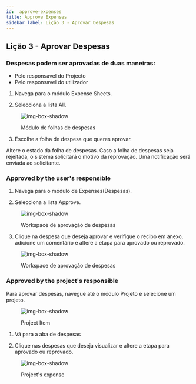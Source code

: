 ```yaml
---
id:  approve-expenses
title: Approve Expenses
sidebar_label: Lição 3 - Aprovar Despesas
---
```


## Lição 3 - Aprovar Despesas


### Despesas podem ser aprovadas de duas maneiras:

- Pelo responsavel do Projecto
- Pelo responsavel do utilizador



1. Navega para o módulo Expense Sheets.

2. Selecciona a lista All.

<figure>

![img-box-shadow](/img/university/expenses/university-expense-sheets-1.png)
<figcaption>Módulo de folhas de despesas</figcaption>
</figure>

3. Escolhe a folha de despesa que queres aprovar.


Altere o estado da folha de despesas. Caso a folha de despesas seja rejeitada, o sistema solicitará o motivo da reprovação.
Uma notificação será enviada ao solicitante.


### Approved by the user's responsible


1. Navega para o módulo de Expenses(Despesas).

2. Selecciona a lista Approve.

<figure>

![img-box-shadow](/img/university/expenses/university-expenses-approve-1.png)
<figcaption>Workspace de aprovação de despesas</figcaption>
</figure>

3. Clique na despesa que deseja aprovar e verifique o recibo em anexo, adicione um comentário e altere a etapa para aprovado ou reprovado.

<figure>

![img-box-shadow](/img/university/expenses/university-expenses-approve-2.png)
<figcaption>Workspace de aprovação de despesas</figcaption>
</figure>


### Approved by the project's responsible

Para aprovar despesas, navegue até o módulo Projeto e selecione um projeto.

<figure>

![img-box-shadow](/img/university/expenses/university-expenses-3-project.png)
<figcaption>Project Item</figcaption>
</figure>


1. Vá para a aba de despesas

2. Clique nas despesas que deseja visualizar e altere a etapa para aprovado ou reprovado.


<figure>

![img-box-shadow](/img/university/expenses/university-expenses-approve-3.png)
<figcaption>Project's expense</figcaption>
</figure>

